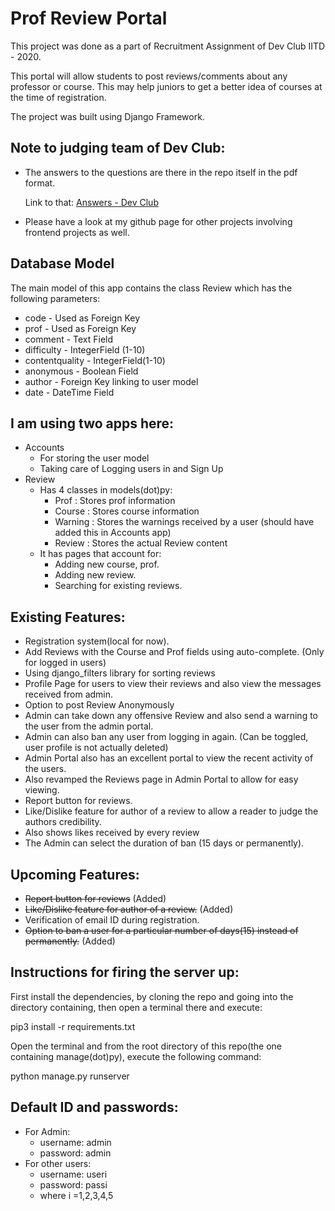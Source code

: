 # Prof Review Portal

This project was done as a part of Recruitment Assignment of Dev Club IITD - 2020. 

This portal will allow students to post reviews/comments about any professor or course.
This may help juniors to get a better idea of courses at the time of registration.

The project was built using Django Framework.

## Note to judging team of Dev Club: 
* The answers to the questions are there in the repo itself in the pdf format. 
  
  Link to that: [Answers - Dev Club](./Dev_Club_Recruitment.pdf)
* Please have a look at my github page for other projects involving frontend projects as well.

## Database Model

The main model of this app contains the class Review which has the following parameters:
* code - Used as Foreign Key
* prof - Used as Foreign Key
* comment - Text Field
* difficulty - IntegerField (1-10)
* contentquality - IntegerField(1-10)
* anonymous - Boolean Field 
* author - Foreign Key linking to user model
* date - DateTime Field

## I am using two apps here:
* Accounts 
    * For storing the user model
    * Taking care of Logging users in and Sign Up
* Review
    * Has 4 classes in models(dot)py: 
      * Prof : Stores prof information
      * Course : Stores course information
      * Warning : Stores the warnings received by a user (should have added this in Accounts app)
      * Review : Stores the actual Review content
    * It has pages that account for:
      * Adding new course, prof.
      * Adding new review.
      * Searching for existing reviews.


## Existing Features:
* Registration system(local for now).
* Add Reviews with the Course and Prof fields using auto-complete. (Only for logged in users)
* Using django_filters library for sorting reviews
* Profile Page for users to view their reviews and also view the messages received from admin.
* Option to post Review Anonymously
* Admin can take down any offensive Review and also send a warning to the user from the admin portal.
* Admin can also ban any user from logging in again. (Can be toggled, user profile is not actually deleted)
* Admin Portal also has an excellent portal to view the recent activity of the users.
* Also revamped the Reviews page in Admin Portal to allow for easy viewing.
* Report button for reviews.
* Like/Dislike feature for author of a review to allow a reader to judge the authors credibility.
* Also shows likes received by every review
* The Admin can select the duration of ban (15 days or permanently).

## Upcoming Features:
* ~~Report button for reviews~~ (Added)
* ~~Like/Dislike feature for author of a review.~~ (Added)
* Verification of email ID during registration.
* ~~Option to ban a user for a particular number of days(15) instead of permanently.~~ (Added)

## Instructions for firing the server up:
First install the dependencies, by cloning the repo and going into the directory containing, then open a terminal there and execute:

pip3 install -r requirements.txt

Open the terminal and from the root directory of this repo(the one containing manage(dot)py), execute the following command: 

python manage.py runserver

## Default ID and passwords:

* For Admin:
  * username: admin
  * password: admin
* For other users:
  * username: useri
  * password: passi
  * where i =1,2,3,4,5

